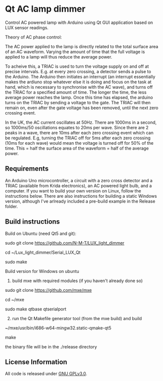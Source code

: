 Qt AC lamp dimmer
=============================================

Control AC powered lamp with Arduino using Qt GUI application based on LUX sensor readings. 

Theory of AC phase control:

The AC power applied to the lamp is directly related to the total surface area of an AC waveform. Varying the amount of time that the full voltage is applied to a lamp will thus reduce the average power. 

To acheive this, a TRIAC is used to turn the voltage supply on and off at precise intervals. E.g. at every zero crossing, a detector sends a pulse to the Arduino. The Arduino then initiates an interrupt (an interrupt essentially makes the ardiuno stop whatever else it is doing and focus on the task at hand, which is necessary to synchronise with the AC wave), and turns off the TRIAC for a specified amount of time. The longer the time, the less average power reaches the lamp. Once this time has elapsed, the arduino turns on the TRIAC by sending a voltage to the gate. The TRIAC will then remain on, even after the gate voltage has been removed, until the next zero crossing event.

In the UK, the AC current oscillates at 50Hz. There are 1000ms in a second, so 1000ms/50 oscillations equates to 20ms per wave. Since there are 2 peaks in a wave, there are 10ms after each zero crossing event which can be regulated. E.g, turning the TRIAC off for 5ms after each zero crossing (10ms for each wave) would mean the voltage is turned off for 50% of the time. This = half the surface area of the waveform = half of the average power.


Requirements
-------------------
An Arduino Uno microcontroller, a circuit with a zero cross detector and a TRIAC (available from Krida electronics), an AC powered light bulb, and a computer. If you want to build your own version on Linux, follow the instructions below. There are also instructions for building a static Windows version, although I've arlready included a pre-build example in the Release folder.  


Build instructions
-------------------
Build on Ubuntu (need Qt5 and git):

sudo git clone https://github.com/N-M-T/LUX_light_dimmer

cd ~/Lux_light_dimmer/Serial_LUX_Qt

sudo make

Build version for Windows on ubuntu

1) build mxe with required modules (if you haven't already done so) 

sudo git clone https://github.com/mxe/mxe

cd ~/mxe

sudo make qtbase qtserialport 


2) run the Qt Makefile generator tool (from the mxe build) and build

~/mxe/usr/bin/i686-w64-mingw32.static-qmake-qt5

make

the binary file will be in the ./release directory


License Information
-------------------

All code is released under [GNU GPLv3.0](http://www.gnu.org/copyleft/gpl.html).

